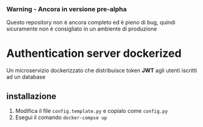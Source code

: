 ### Warning - Ancora in versione pre-alpha
Questo repository non è ancora completo ed è pieno di bug, quindi sicuramente non è consigliato in un ambiente di produzione

# Authentication server dockerized

Un microservizio dockerizzato che distribuisce token **JWT** agli utenti iscritti ad un database

## installazione

1. Modifica il file `config.template.py` e copialo come `config.py`
2. Esegui il comando `docker-compse up` 
